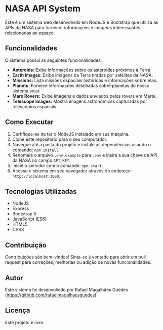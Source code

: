 # NASA API System

Este é um sistema web desenvolvido em NodeJS e Bootstrap que utiliza as APIs da NASA para fornecer informações e imagens interessantes relacionadas ao espaço.

## Funcionalidades

O sistema possui as seguintes funcionalidades:
 
- **Asteroids:** Exibe informações sobre os asteroides próximos à Terra.
- **Earth Images:** Exibe imagens da Terra tiradas por satélites da NASA.
- **Missions:** Lista missões espaciais históricas e informações sobre elas.
- **Planets:** Fornece informações detalhadas sobre planetas do nosso sistema solar.
- **Mars Rovers:** Exibe imagens e dados enviados pelos rovers em Marte.
- **Telescope Images:** Mostra imagens astronômicas capturadas por telescópios espaciais.

## Como Executar

1. Certifique-se de ter o NodeJS instalado em sua máquina.
2. Clone este repositório para o seu computador.
3. Navegue até a pasta do projeto e instale as dependências usando o comando: `npm install`.
4. Renomeie o arquivo `.env.example` para `.env` e insira a sua chave de API da NASA no campo `API_KEY`.
5. Inicie o servidor com o comando: `npm start`.
6. Acesse o sistema em seu navegador através do endereço: `http://localhost:3000`.

## Tecnologias Utilizadas

- NodeJS
- Express
- Bootstrap 5
- JavaScript (ES6)
- HTML5
- CSS3

## Contribuição

Contribuições são bem-vindas! Sinta-se à vontade para abrir um pull request para correções, melhorias ou adição de novas funcionalidades.

## Autor

Este sistema foi desenvolvido por Rafael Magalhães Guedes (https://github.com/rafaelmagalhaesguedes).

## Licença

Este projeto é livre.
